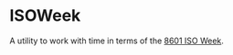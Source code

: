 # ISOWeek

A utility to work with time in terms of the [8601 ISO Week](http://en.wikipedia.org/wiki/ISO_8601).
